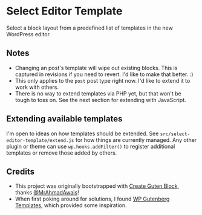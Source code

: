 # Select Editor Template

Select a block layout from a predefined list of templates in the new WordPress editor.

## Notes

* Changing an post's template will wipe out existing blocks. This is captured in revisions if you need to revert. I'd like to make that better. :)
* This only applies to the `post` post type right now. I'd like to extend it to work with others.
* There is no way to extend templates via PHP yet, but that won't be tough to toss on. See the next section for extending with JavaScript.

## Extending available templates

I'm open to ideas on how templates should be extended. See `src/select-editor-template/extend.js` for how things are currently managed. Any other plugin or theme can use `wp.hooks.addFilter()` to register additional templates or remove those added by others.

## Credits

* This project was originally bootstrapped with [Create Guten Block](https://github.com/ahmadawais/create-guten-block), thanks [@MrAhmadAwais](https://twitter.com/mrahmadawais/)!
* When first poking around for solutions, I found [WP Gutenberg Templates](https://github.com/generoi/wp-gutenberg-templates/), which provided some inspiration.
